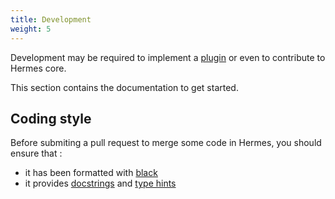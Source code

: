 ```yaml
---
title: Development
weight: 5
---
```


Development may be required to implement a [plugin](plugins) or even to contribute to Hermes core.

This section contains the documentation to get started.

## Coding style

Before submiting a pull request to merge some code in Hermes, you should ensure that :

- it has been formatted with [black](https://github.com/psf/black)
- it provides [docstrings](https://peps.python.org/pep-0257/) and [type hints](https://peps.python.org/pep-0484/)
